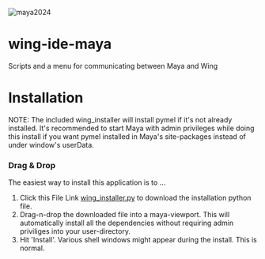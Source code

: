 
![maya2024](https://img.shields.io/badge/Maya2024-tested-brightgreen.svg)

# wing-ide-maya
Scripts and a menu for communicating between Maya and Wing

# Installation
NOTE: The included wing_installer will install pymel if it's not already installed.  It's recommended to start Maya with admin privileges while doing this install if you want pymel installed in Maya's site-packages instead of under window's userData.

### Drag & Drop

The easiest way to install this application is to ...
1. Click this File Link [wing_installer.py](https://github.com/Nathanieljla/wing-ide-maya/releases/download/v0.9.0/wing_installer.py) to download the installation python file.
2. Drag-n-drop the downloaded file into a maya-viewport. 
This will automatically install all the dependencies without requiring admin priviliges into your user-directory.
3. Hit 'Install'. Various shell windows might appear during the install.  This is normal.   

